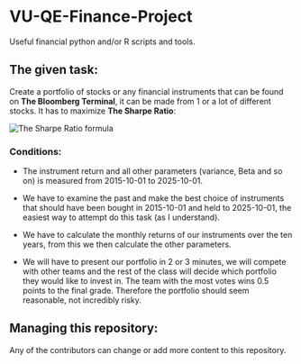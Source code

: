
# VU-QE-Finance-Project
Useful financial python and/or R scripts and tools.

## The given task:

Create a portfolio of stocks or any financial instruments that can be found on **The Bloomberg Terminal**, it can be made from 1 or a lot of different stocks. It has to maximize **The Sharpe Ratio**:

![The Sharpe Ratio formula](https://i.insider.com/611586e4c040ad0018ce113a?width=800&format=jpeg&auto=webp)

### Conditions:

- The instrument return and all other parameters (variance, Beta and so on) is measured from 2015-10-01 to 2025-10-01. 

- We have to examine the past and make the best choice of instruments that should have been bought in 2015-10-01 and held to 2025-10-01, the easiest way to attempt do this task (as I understand).

- We have to calculate the monthly returns of our instruments over the ten years, from this we then calculate the other parameters.

- We will have to present our portfolio in 2 or 3 minutes, we will compete with other teams and the rest of the class will decide which portfolio they would like to invest in. The team with the most votes wins 0.5 points to the final grade. Therefore the portfolio should seem reasonable, not incredibly risky.

## Managing this repository:

Any of the contributors can change or add more content to this repository.